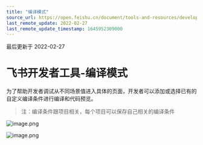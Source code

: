 ```yaml
---
title: "编译模式"
source_url: https://open.feishu.cn/document/tools-and-resources/development-tools/development-of-gadget-in-tools/gadget-debugging/feishu-developer-tools-compile-mode
last_remote_update: 2022-02-27
last_remote_update_timestamp: 1645952309000
---
```

最后更新于 2022-02-27

# 飞书开发者工具-编译模式
为了帮助开发者调试从不同场景值进入具体的页面，开发者可以添加或选择已有的自定义编译条件进行编译和代码预览。

> 注：编译条件跟项目相关，每个项目可以保存自己相关的编译条件

![image.png](https://sf3-cn.feishucdn.com/obj/open-platform-opendoc/74d50cc0552da63ab11722fc1d72a007_s3i1LjzETq.png)

![image.png](https://sf3-cn.feishucdn.com/obj/open-platform-opendoc/33391859117ca01c971eacaef520a028_XV9nJcwU39.png)
